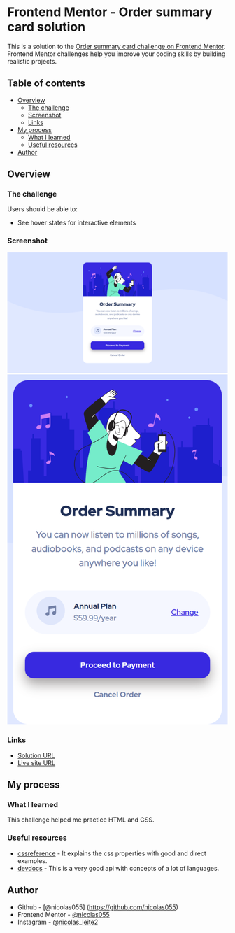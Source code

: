# Frontend Mentor - Order summary card solution

This is a solution to the [Order summary card challenge on Frontend Mentor](https://www.frontendmentor.io/challenges/order-summary-component-QlPmajDUj). Frontend Mentor challenges help you improve your coding skills by building realistic projects. 

## Table of contents

- [Overview](#overview)
  - [The challenge](#the-challenge)
  - [Screenshot](#screenshot)
  - [Links](#links)
- [My process](#my-process)
  - [What I learned](#what-i-learned)
  - [Useful resources](#useful-resources)
- [Author](#author)

## Overview

### The challenge

Users should be able to:

- See hover states for interactive elements

### Screenshot

![Desktop](/screenshots/screenshot-desktop.png)
![Mobile](/screenshots/screenshot-mobile.png)

### Links

- [Solution URL](https://www.frontendmentor.io/solutions/order-summary-using-flexbox-vDA-Nwz0As)
- [Live site URL](https://frontend-mentor-order-summary-component-vert.vercel.app/)

## My process

### What I learned

  This challenge helped me practice HTML and CSS.

### Useful resources

- [cssreference](https://cssreference.io/) - It explains the css properties with good and direct examples.
- [devdocs](https://devdocs.io/) - This is a very good api with concepts of a lot of languages.

## Author

- Github - [@nicolas055] (https://github.com/nicolas055)
- Frontend Mentor - [@nicolas055](https://www.frontendmentor.io/profile/nicolas055)
- Instagram - [@nicolas_leite2](https://www.instagram.com/nicolas_leite2/)
